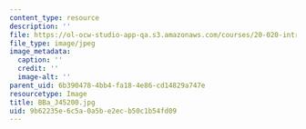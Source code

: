 ```yaml
---
content_type: resource
description: ''
file: https://ol-ocw-studio-app-qa.s3.amazonaws.com/courses/20-020-introduction-to-biological-engineering-design-spring-2009/9b62235e6c5a0a5be2ecb50c1b54fd09_BBa_J45200.jpg
file_type: image/jpeg
image_metadata:
  caption: ''
  credit: ''
  image-alt: ''
parent_uid: 6b390478-4bb4-fa18-4e86-cd14829a747e
resourcetype: Image
title: BBa_J45200.jpg
uid: 9b62235e-6c5a-0a5b-e2ec-b50c1b54fd09
---
```

